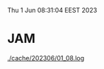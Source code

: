 Thu  1 Jun 08:31:04 EEST 2023
# JAM
<a href='./cache/202306/01_08.log'>./cache/202306/01_08.log</a>
